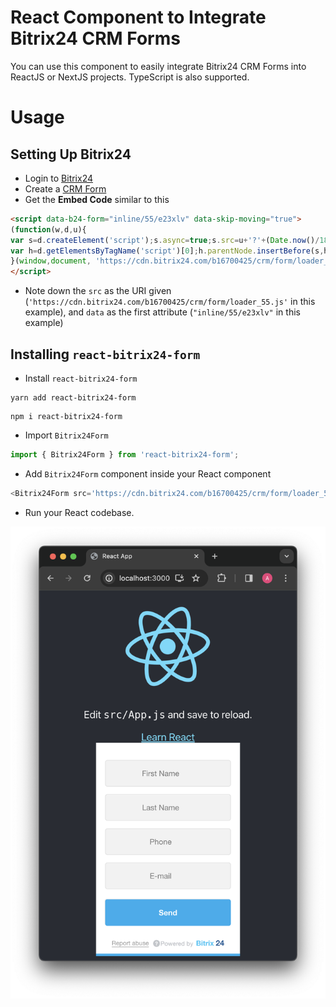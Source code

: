 # React Component to Integrate Bitrix24 CRM Forms
You can use this component to easily integrate Bitrix24 CRM Forms into ReactJS or NextJS projects. TypeScript is also supported.
# Usage
## Setting Up Bitrix24
- Login to [Bitrix24](https://www.bitrix24.net/)
- Create a [CRM Form](https://helpdesk.bitrix24.com/open/17748218/)
- Get the **Embed Code** similar to this
```html
<script data-b24-form="inline/55/e23xlv" data-skip-moving="true">
(function(w,d,u){
var s=d.createElement('script');s.async=true;s.src=u+'?'+(Date.now()/180000|0);
var h=d.getElementsByTagName('script')[0];h.parentNode.insertBefore(s,h);
}(window,document, 'https://cdn.bitrix24.com/b16700425/crm/form/loader_55.js'));
</script>
```
- Note down the `src` as the URI given (`'https://cdn.bitrix24.com/b16700425/crm/form/loader_55.js'` in this example), and `data` as the first attribute (`"inline/55/e23xlv"` in this example)
## Installing `react-bitrix24-form`
- Install `react-bitrix24-form`
```shell
yarn add react-bitrix24-form
```
```shell
npm i react-bitrix24-form
```
- Import `Bitrix24Form`
```typescript
import { Bitrix24Form } from 'react-bitrix24-form';
```
- Add `Bitrix24Form` component inside your React component
```typescript
<Bitrix24Form src='https://cdn.bitrix24.com/b16700425/crm/form/loader_55.js' data="inline/55/e23xlv" />
```
- Run your React codebase. 

![screenshot](example/screenshot.png)
